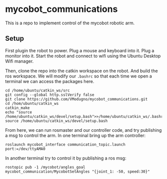 # mycobot_communications


This is a repo to implement control of the mycobot robotic arm.

## Setup

First plugin the robot to power. Plug a mouse and keyboard into it. Plug a monitor into it. Start the robot and connect to wifi using the Ubuntu Desktop Wifi manager.

Then, clone the repo into the catkin workspace on the robot. And build the ros workspace. We will modify our `.bashrc` so that each time we open a terminal we can access the packages here.
```
cd /home/ubuntu/catkin_ws/src
git config --global http.sslVerify false
git clone https://github.com/VModugno/mycobot_communications.git
cd /hom/ubuntu/catkin_ws
catkin_make
echo "source /home/ubuntu/catkin_ws/devel/setup.bash">>/home/ubuntu/catkin_ws/.bashrc
source /home/ubuntu/catkin_ws/devel/setup.bash
```

From here, we can run rosmaster and our controller code, and try publishing a msg to control the arm.
In one terminal bring up the arm controller:
```
roslaunch mycobot_interface communication_topic.launch port:=/dev/ttyAMA0
```
In another terminal try to control it by publishing a ros msg:
```
rostopic pub -1 /mycobot/angles_goal mycobot_communication/MycobotSetAngles "{joint_1: -50, speed:30}"
```

